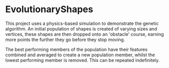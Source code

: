 # EvolutionaryShapes

This project uses a physics-based simulation to demonstrate the genetic algorithm. An initial population of shapes is created of varying sizes and vertices, these shapes are then dropped onto an 'obstacle' course, earning more points the further they go before they stop moving.

The best performing members of the population have their features combined and averaged to create a new population member, whilst the lowest performing member is removed. This can be repeated indefinitely.
